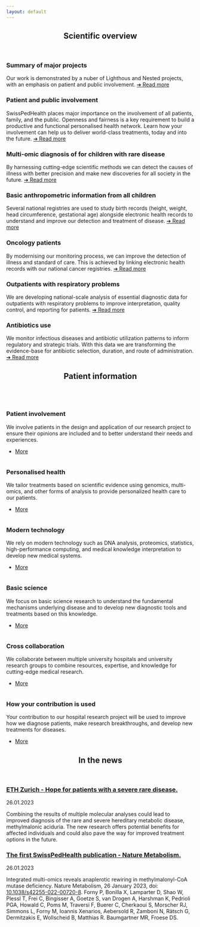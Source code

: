 ```yaml
---
layout: default
---
```


 <!-- <object id="swiss-map" type="image/svg+xml" data="assets/images/swiss_map.svg"></object> -->


<!-- Section -->
<section>
	<header class="major">
		<h2>Scientific overview</h2>
	</header>
	<div class="features">
		<article>
			<span class="icon fa-diamond"></span>
			<div class="content">
				<h3>Summary of major projects</h3>
				<p>Our work is demonstrated by a nuber of Lighthous and Nested projects, with an emphasis on 
				patient and public involvement.
				<a href="{% link study_overview.md %}"> &#10132; Read more</a>
				</p>
			</div>
		</article>
		<article>
			<span class="icon fa-paper-plane"></span>
			<div class="content">
				<h3>Patient and public involvement</h3>
				<p>SwissPedHealth places major importance on the involvement of all patients, family, and the public. Openness and fairness is a key requirement to build a productive and functional personalised health network. Learn how your involvement can help us to deliver world-class treatments, today and into the future.
				<a href="{% link nested_project_ppi.md %}"> &#10132; Read more</a>
				</p>
			</div>
		</article>
		<article>
			<span class="icon fa-rocket"></span>
			<div class="content">
				<h3>Multi-omic diagnosis of for children with rare disease</h3>
				<p>By harnessing cutting-edge scientific methods we can detect the causes of illness with better precision and make new discoveries for all society in the future.
				<a href="{% link lighthouse_project.md %}"> &#10132; Read more</a>
				</p>
			</div>
		</article>
		<article>
			<span class="icon fa-signal"></span>
			<div class="content">
				<h3>Basic anthropometric information from all children</h3>
				<p>Several national registries are used to study birth records (height, weight, head circumference, gestational age) alongside electronic health records to understand and improve our detection and treatment of disease.
                <a href="{% link nested_project_1.md %}">&#10132; Read more</a>
				</p>
			</div>
		</article>
		<article>
			<span class="icon fa-life-saver"></span>
			<div class="content">
				<h3>Oncology patients</h3>
				<p>By modernising our monitoring process, we can improve the detection of illness and standard of care. This is achieved by linking electronic health records with our national cancer registries.
                <a href="{% link nested_project_2.md %}">&#10132; Read more</a>
				</p>
			</div>
		</article>
		<article>
			<span class="icon fa-paperclip"></span>
			<div class="content">
				<h3>Outpatients with respiratory problems</h3>
				<p>We are developing national-scale analysis of essential diagnostic data for outpatients with respiratory problems to improve interpretation, quality control, and reporting for patients.
                <a href="{% link nested_project_3.md %}">&#10132; Read more</a>
				</p>
			</div>
		</article>
		<article>
			<span class="icon fa-eyedropper"></span>
			<div class="content">
				<h3>Antibiotics use</h3>
				<p> We monitor infectious diseases and  antibiotic utilization patterns to inform regulatory and strategic trials. With this data we are transforming the evidence-base for antibiotic selection, duration, and route of administration.
                <a href="{% link nested_project_4.md %}">&#10132; Read more</a>
				</p>
			</div>
		</article>
	</div>
</section>

<!-- Section -->
<section>
	<header class="major">
		<h2>Patient information</h2>
	</header>
	<div class="posts">
		<article>
			<a href="#" class="image"><img src="assets/images/kelly-sikkema-fvxG34jv6Gc-unsplash.jpg" alt="" /></a>
			<h3>Patient involvement</h3>
			<p>
			We involve patients in the design and application of our research project to ensure their opinions are included and to better understand their needs and experiences.
			</p>
			<ul class="actions">
				<li><a href="#" class="button">More</a></li>
			</ul>
		</article>
		<article>
			<a href="#" class="image"><img src="assets/images/cdc-y--8fqaK1kY-unsplash.jpg" alt="" /></a>
			<h3>Personalised health</h3>
			<p>
			We tailor treatments based on scientific evidence using genomics, multi-omics, and other forms of analysis to provide personalized health care to our patients.
			</p>
			<ul class="actions">
				<li><a href="#" class="button">More</a></li>
			</ul>
		</article>
		<article>
			<a href="#" class="image"><img src="assets/images/national-cancer-institute-rHfsPolwIgk-unsplash.jpg" alt="" /></a>
			<h3>Modern technology</h3>
			<p>
			We rely on modern technology such as DNA analysis, proteomics, statistics, high-performance computing, and medical knowledge interpretation to develop new medical systems.
			</p>
			<ul class="actions">
				<li><a href="#" class="button">More</a></li>
			</ul>
		</article>
		<article>
			<a href="#" class="image"><img src="assets/images/national-cancer-institute-E9Ucfek-Lp0-unsplash.jpg" alt="" /></a>
			<h3>Basic science</h3>
			<p>
			We focus on basic science research to understand the fundamental mechanisms underlying disease and to develop new diagnostic tools and treatments based on this knowledge.
			</p>
			<ul class="actions">
				<li><a href="#" class="button">More</a></li>
			</ul>
		</article>
		<article>
			<a href="#" class="image"><img src="assets/images/chris-montgomery-smgTvepind4-unsplash.jpg" alt="" /></a>
			<h3>Cross collaboration</h3>
			<p>
			We collaborate between multiple university hospitals and university research groups to combine resources, expertise, and knowledge for cutting-edge medical research.
			</p>
			<ul class="actions">
				<li><a href="#" class="button">More</a></li>
			</ul>
		</article>
		<article>
			<a href="#" class="image"><img src="assets/images/headway-5QgIuuBxKwM-unsplash.jpg" alt="" /></a>
			<h3>How your contribution is used</h3>
			<p>
			Your contribution to our hospital research project will be used to improve how we diagnose patients, make research breakthroughs, and develop new treatments for diseases.
			</p>
			<ul class="actions">
				<li><a href="#" class="button">More</a></li>
			</ul>
		</article>
	</div>
</section>

<!-- Section -->
<section>
	<header class="major">
		<h2 id="news">In the news</h2>
	</header>
	<div class="posts">
		<article>
				<h3><a href="
				https://ethz.ch/en/news-and-events/eth-news/news/2023/01/hope-for-patients-with-a-severe-rare-disease.html
">ETH Zurich - Hope for patients with a severe rare disease.</a></h3>
				<p>26.01.2023</p>
				<p>Combining the results of multiple molecular analyses could lead to improved diagnosis of the rare and severe hereditary metabolic disease, methylmalonic aciduria. The new research offers potential benefits for affected individuals and could also pave the way for improved treatment options in the future.</p>
		</article>
		<article>
				<h3><a href="
				https://www.nature.com/articles/s42255-022-00720-8
">The first SwissPedHealth publication - Nature Metabolism.</a></h3>
				<p>26.01.2023</p>
				<p>Integrated multi-omics reveals anaplerotic rewiring in methylmalonyl-CoA mutase deficiency. Nature Metabolism, 26 January 2023, doi:
				<a href="https://www.nature.com/articles/s42255-022-00720-8">10.1038/s42255-022-00720-8</a>.
				Forny P, Bonilla X, Lamparter D, Shao W, Plessl T, Frei C, Bingisser A, Goetze S, van Drogen A, Harshman K, Pedrioli PGA, Howald C, Poms M, Traversi F, Buerer C, Cherkaoui S, Morscher RJ, Simmons L, Forny M, Ioannis Xenarios, Aebersold R, Zamboni N, Rätsch G, Dermitzakis E, Wollscheid B, Matthias R. Baumgartner MR, Froese DS.
				</p>
		</article>
	</div>



<!-- <div id="map"> -->
<!--      <object type="image/svg+xml" data="assets/images/Schweizer_Karte_mit_Kantons-_und_Hauptstadtbezeichnungen.svg"></object> -->
<!-- </div> -->


</section>
